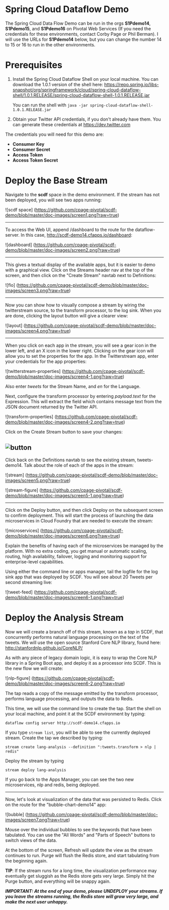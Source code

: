 # Spring Cloud Dataflow Demo

The Spring Cloud Data Flow Demo can be run in the orgs **S1Pdemo14**, **S1Pdemo15**, and **S1Pdemo16** on Pivotal Web Services (If you need the credentials for these environments, contact Corby Page or Phil Berman). I will use the URLs for **S1Pdemo14** below, but you can change the number 14 to 15 or 16 to run in the other environments.

# Prerequisites

1. Install the Spring Cloud Dataflow Shell on your local machine. You can download the 1.0.1 version of the shell here: https://repo.spring.io/libs-snapshot/org/springframework/cloud/spring-cloud-dataflow-shell/1.0.1.RELEASE/spring-cloud-dataflow-shell-1.0.1.RELEASE.jar

   You can run the shell with `java -jar spring-cloud-dataflow-shell-1.0.1.RELEASE.jar`

2. Obtain your Twitter API credentials, if you don't already have them. You can generate these credentials at https://dev.twitter.com

The credentials you will need for this demo are:
* **Consumer Key**
* **Consumer Secret**
* **Access Token**
* **Access Token Secret**

# Deploy the Base Stream

Navigate to the **scdf** space in the demo environment. If the stream has not been deployed, you will see two apps running:

![scdf space]
(https://github.com/cpage-pivotal/scdf-demo/blob/master/doc-images/screen1.png?raw=true)

---

To access the Web UI, append /dashboard to the route for the dataflow-server. In this case, http://scdf-demo14.cfapps.io/dashboard:

![dashboard]
(https://github.com/cpage-pivotal/scdf-demo/blob/master/doc-images/screen2.png?raw=true)

---

This gives a textual display of the available apps, but it is easier to demo with a graphical view. Click on the Streams header nav at the top of the screen, and then click on the "Create Stream" navtab next to Definitions:

![flo]
(https://github.com/cpage-pivotal/scdf-demo/blob/master/doc-images/screen3.png?raw=true)

---

Now you can show how to visually compose a stream by wiring the twitterstream source, to the transform processor, to the log sink. When you are done, clicking the layout button will give a clearer view:

![layout]
(https://github.com/cpage-pivotal/scdf-demo/blob/master/doc-images/screen4.png?raw=true)

---

When you click on each app in the stream, you will see a gear icon in the lower left, and an X icon in the lower right. Clicking on the gear icon will allow you to set the properties for the app. In the Twitterstream app, enter your credentials for the app properties:

![twitterstream-properties]
(https://github.com/cpage-pivotal/scdf-demo/blob/master/doc-images/screen4-1.png?raw=true)

Also enter *tweets* for the Stream Name, and *en* for the Language.

Next, configure the transform processor by entering *payload.text* for the Expression. This will extract the field which contains message text from the JSON document returned by the Twitter API.

![transform-properties]
(https://github.com/cpage-pivotal/scdf-demo/blob/master/doc-images/screen4-2.png?raw=true)

Click on the Create Stream button to save your changes:

![button](https://github.com/cpage-pivotal/scdf-demo/blob/master/doc-images/button.png?raw=true)
---

Click back on the Definitions navtab to see the existing stream, tweets-demo14. Talk about the role of each of the apps in the stream:

![stream]
(https://github.com/cpage-pivotal/scdf-demo/blob/master/doc-images/screen5.png?raw=true)

![stream-figure]
(https://github.com/cpage-pivotal/scdf-demo/blob/master/doc-images/screen5-1.png?raw=true)

---

Click on the Deploy button, and then click Deploy on the subsequent screen to confirm deployment. This will start the process of launching the data microservices in Cloud Foundry that are needed to execute the stream:

![microservices]
(https://github.com/cpage-pivotal/scdf-demo/blob/master/doc-images/screen6.png?raw=true)

Explain the benefits of having each of the microservices be managed by the platform. With no extra coding, you get manual or automatic scaling, routing, high availability, failover, logging and monitoring support for enterprise-level capabilities.

Using either the command line or apps manager, tail the logfile for the log sink app that was deployed by SCDF. You will see about 20 Tweets per second streaming live:

![tweet-feed]
(https://github.com/cpage-pivotal/scdf-demo/blob/master/doc-images/screen6-1.png?raw=true)

# Deploy the Analysis Stream

Now we will create a branch off of this stream, known as a *tap* in SCDF, that concurrently performs natural language processing on the text of the tweets. We will use the open source Stanford Core NLP library, found here: http://stanfordnlp.github.io/CoreNLP/

As with any piece of legacy domain logic, it is easy to wrap the Core NLP library in a Spring Boot app, and deploy it as a processor into SCDF. This is the new flow we will create:

![nlp-figure]
(https://github.com/cpage-pivotal/scdf-demo/blob/master/doc-images/screen6-2.png?raw=true)

The tap reads a copy of the message emitted by the transform processor, performs language processing, and outputs the data to Redis.

This time, we will use the command line to create the tap. Start the shell on your local machine, and point it at the SCDF environment by typing:

`dataflow config server http://scdf-demo14.cfapps.io`

If you type `stream list`, you will be able to see the currently deployed stream. Create the tap we described by typing:

`stream create lang-analysis --definition ":tweets.transform > nlp | redis"`

Deploy the stream by typing 

`stream deploy lang-analysis`

If you go back to the Apps Manager, you can see the two new microservices, nlp and redis, being deployed.

---

Now, let's look at visualization of the data that was persisted to Redis. Click on the route for the "bubble-chart-demo14" app:

![bubble]
(https://github.com/cpage-pivotal/scdf-demo/blob/master/doc-images/screen7.png?raw=true)

Mouse over the individual bubbles to see the keywords that have been tabulated. You can use the "All Words" and "Parts of Speech" buttons to switch views of the data.

At the bottom of the screen, Refresh will update the view as the stream continues to run. Purge will flush the Redis store, and start tabulating from the beginning again.

**TIP**: If the stream runs for a long time, the visualization performance may eventually get sluggish as the Redis store gets very large. Simply hit the Purge button, and everything will be snappy again.

***IMPORTANT: At the end of your demo, please UNDEPLOY your streams. If you leave the streams running, the Redis store will grow very large, and make the next user unhappy.***
